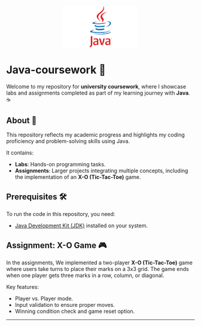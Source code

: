<div align="center">
  <img src="java_logo.png" alt="Java Logo" width="200">
</div>

# Java-coursework 🚀

Welcome to my repository for **university coursework**, where I showcase labs and assignments completed as part of my learning journey with **Java**. ☕️

## About 📘

This repository reflects my academic progress and highlights my coding proficiency and problem-solving skills using Java.

It contains:
- **Labs**: Hands-on programming tasks.
- **Assignments**: Larger projects integrating multiple concepts, including the implementation of an **X-O (Tic-Tac-Toe)** game.

## Prerequisites 🛠️

To run the code in this repository, you need:
- [Java Development Kit (JDK)](https://www.oracle.com/java/technologies/javase-jdk11-downloads.html) installed on your system.

## Assignment: X-O Game 🎮

In the assignments, We implemented a two-player **X-O (Tic-Tac-Toe)** game where users take turns to place their marks on a 3x3 grid. The game ends when one player gets three marks in a row, column, or diagonal. 

Key features:
- Player vs. Player mode.
- Input validation to ensure proper moves.
- Winning condition check and game reset option.

---

